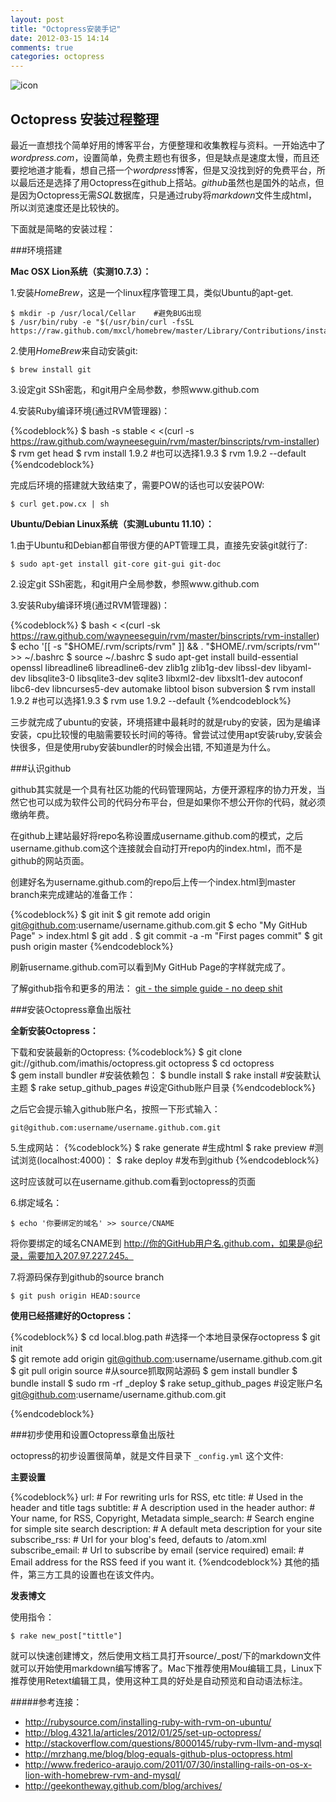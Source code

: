 ```yaml
---
layout: post
title: "Octopress安装手记"
date: 2012-03-15 14:14
comments: true
categories: octopress
---
```




![icon](http://d-i-d.heroku.com/images/octopress.png)

## Octopress 安装过程整理


最近一直想找个简单好用的博客平台，方便整理和收集教程与资料。一开始选中了*wordpress.com*，设置简单，免费主题也有很多，但是缺点是速度太慢，而且还要挖地道才能看，想自己搭一个*wordpress*博客，但是又没找到好的免费平台，所以最后还是选择了用Octopress在github上搭站。*github*虽然也是国外的站点，但是因为Octopress无需*SQL*数据库，只是通过ruby将*markdown*文件生成html，所以浏览速度还是比较快的。

下面就是简略的安装过程：


<!-- more -->








###环境搭建

**Mac OSX Lion系统（实测10.7.3）：**

1.安装*HomeBrew*，这是一个linux程序管理工具，类似Ubuntu的apt-get.
	
	$ mkdir -p /usr/local/Cellar	#避免BUG出现
	$ /usr/bin/ruby -e "$(/usr/bin/curl -fsSL https://raw.github.com/mxcl/homebrew/master/Library/Contributions/install_homebrew.rb)"	

2.使用*HomeBrew*来自动安装git:

	$ brew install git
		
3.设定git SSh密匙，和git用户全局参数，参照www.github.com


4.安装Ruby编译环境(通过RVM管理器)：

{%codeblock%}
$ bash -s stable < <(curl -s https://raw.github.com/wayneeseguin/rvm/master/binscripts/rvm-installer)
$ rvm get head
$ rvm install 1.9.2 	#也可以选择1.9.3
$ rvm 1.9.2 --default
{%endcodeblock%}

完成后环境的搭建就大致结束了，需要POW的话也可以安装POW:

	$ curl get.pow.cx | sh


**Ubuntu/Debian Linux系统（实测Lubuntu 11.10）：**

1.由于Ubuntu和Debian都自带很方便的APT管理工具，直接先安装git就行了:
		
	$ sudo apt-get install git-core git-gui git-doc
		
2.设定git SSh密匙，和git用户全局参数，参照www.github.com

3.安装Ruby编译环境(通过RVM管理器)：

{%codeblock%}
$ bash < <(curl -sk https://raw.github.com/wayneeseguin/rvm/master/binscripts/rvm-installer)
$ echo '[[ -s "$HOME/.rvm/scripts/rvm" ]] && . "$HOME/.rvm/scripts/rvm"' >> ~/.bashrc
$ source ~/.bashrc
$ sudo apt-get install build-essential openssl libreadline6 libreadline6-dev zlib1g zlib1g-dev libssl-dev libyaml-dev libsqlite3-0 libsqlite3-dev sqlite3 libxml2-dev libxslt1-dev autoconf libc6-dev libncurses5-dev automake libtool bison subversion
$ rvm install 1.9.2			#也可以选择1.9.3
$ rvm use 1.9.2 --default
{%endcodeblock%}

三步就完成了ubuntu的安装，环境搭建中最耗时的就是ruby的安装，因为是编译安装，cpu比较慢的电脑需要较长时间的等待。曾尝试过使用apt安装ruby,安装会快很多，但是使用ruby安装bundler的时候会出错, 不知道是为什么。

<!-- more -->

###认识github

github其实就是一个具有社区功能的代码管理网站，方便开源程序的协力开发，当然它也可以成为软件公司的代码分布平台，但是如果你不想公开你的代码，就必须缴纳年费。

在github上建站最好将repo名称设置成username.github.com的模式，之后username.github.com这个连接就会自动打开repo内的index.html，而不是github的网站页面。

创建好名为username.github.com的repo后上传一个index.html到master branch来完成建站的准备工作：

{%codeblock%}
$ git init
$ git remote add origin git@github.com:username/username.github.com.git
$ echo "My GitHub Page" > index.html
$ git add .
$ git commit -a -m "First pages commit"
$ git push origin master
{%endcodeblock%}

刷新username.github.com可以看到My GitHub Page的字样就完成了。

了解github指令和更多的用法：
[git - the simple guide - no deep shit](http://rogerdudler.github.com/git-guide/index.zh.html)

###安装Octopress章鱼出版社

**全新安装Octopress：**

下载和安装最新的Octopress:
{%codeblock%}
$ git clone git://github.com/imathis/octopress.git octopress
$ cd octopress		
$ gem install bundler #安装依赖包：
$ bundle install
$ rake install	#安装默认主题	
$ rake setup_github_pages #设定Github账户目录
{%endcodeblock%}

之后它会提示输入github账户名，按照一下形式输入：
	
	git@github.com:username/username.github.com.git


5.生成网站：
{%codeblock%}
$ rake generate #生成html
$ rake preview	#测试浏览(localhost:4000)：
$ rake deploy #发布到github
{%endcodeblock%}
	
这时应该就可以在username.github.com看到octopress的页面
	
6.绑定域名：

	$ echo '你要绑定的域名' >> source/CNAME

将你要绑定的域名CNAME到 http://你的GitHub用户名.github.com，如果是@纪录，需要加入207.97.227.245。
	
7.将源码保存到github的source branch

	$ git push origin HEAD:source
		
		


**使用已经搭建好的Octopress：**

{%codeblock%}
$ cd local.blog.path  #选择一个本地目录保存octopress
$ git init				
$ git remote add origin git@github.com:username/username.github.com.git
$ git pull origin source		#从source抓取网站源码
$ gem install bundler
$ bundle install
$ sudo rm -rf _deploy
$ rake setup_github_pages	#设定账户名
git@github.com:username/username.github.com.git

{%endcodeblock%}
	 

	 
###初步使用和设置Octopress章鱼出版社

octopress的初步设置很简单，就是文件目录下 `_config.yml` 这个文件:

**主要设置**

{%codeblock%}
url:                # For rewriting urls for RSS, etc
title:              # Used in the header and title tags
subtitle:           # A description used in the header
author:             # Your name, for RSS, Copyright, Metadata
simple_search:      # Search engine for simple site search
description:        # A default meta description for your site
subscribe_rss:      # Url for your blog's feed, defauts to /atom.xml
subscribe_email:    # Url to subscribe by email (service required)
email:              # Email address for the RSS feed if you want it.
{%endcodeblock%}
其他的插件，第三方工具的设置也在该文件内。

**发表博文**

使用指令：

	$ rake new_post["tittle"]
		
就可以快速创建博文，然后使用文档工具打开source/_post/下的markdown文件就可以开始使用markdown编写博客了。Mac下推荐使用Mou编辑工具，Linux下推荐使用Retext编辑工具，使用这种工具的好处是自动预览和自动语法标注。

#####参考连接：

* <http://rubysource.com/installing-ruby-with-rvm-on-ubuntu/>
* <http://blog.4321.la/articles/2012/01/25/set-up-octopress/>
* <http://stackoverflow.com/questions/8000145/ruby-rvm-llvm-and-mysql>
* <http://mrzhang.me/blog/blog-equals-github-plus-octopress.html>
* <http://www.frederico-araujo.com/2011/07/30/installing-rails-on-os-x-lion-with-homebrew-rvm-and-mysql/>
* <http://geekontheway.github.com/blog/archives/>



